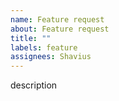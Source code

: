 ```yaml
---
name: Feature request
about: Feature request
title: ""
labels: feature
assignees: Shavius
---
```


description
